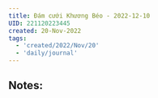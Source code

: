 ```yaml
---
title: Đám cưới Khương Béo - 2022-12-10
UID: 221120223445
created: 20-Nov-2022
tags:
  - 'created/2022/Nov/20'
  - 'daily/journal'
---
```

## Notes:


